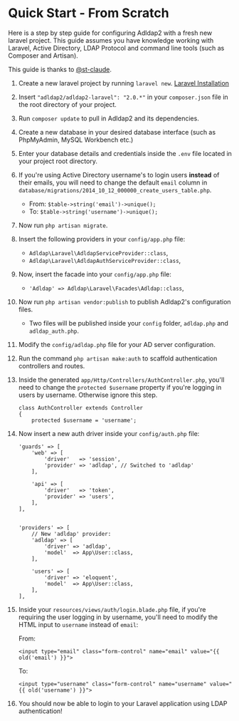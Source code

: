 # Quick Start - From Scratch

Here is a step by step guide for configuring Adldap2 with a fresh new laravel project. This guide assumes you have
knowledge working with Laravel, Active Directory, LDAP Protocol and command line tools (such as Composer and Artisan).

This guide is thanks to [@st-claude](https://github.com/st-claude).

1. Create a new laravel project by running `laravel new`. [Laravel Installation](https://laravel.com/docs/5.2#installation)

2. Insert `"adldap2/adldap2-laravel": "2.0.*"` in your `composer.json` file in the root directory of your project.

3. Run `composer update` to pull in Adldap2 and its dependencies.

4. Create a new database in your desired database interface (such as PhpMyAdmin, MySQL Workbench etc.)

5. Enter your database details and credentials inside the `.env` file located in your project root directory.

6. If you're using Active Directory username's to login users **instead** of their emails, you will need to change
   the default `email` column in `database/migrations/2014_10_12_000000_create_users_table.php`.

   * From: `$table->string('email')->unique();`
   * To: `$table->string('username')->unique();`

7. Now run `php artisan migrate`.

8. Insert the following providers in your `config/app.php` file:

   * `Adldap\Laravel\AdldapServiceProvider::class`,
   * `Adldap\Laravel\AdldapAuthServiceProvider::class`,

9. Now, insert the facade into your `config/app.php` file:

   * `'Adldap' => Adldap\Laravel\Facades\Adldap::class`,

10. Now run `php artisan vendor:publish` to publish Adldap2's configuration files.

    *  Two files will be published inside your `config` folder, `adldap.php` and `adldap_auth.php`.

11. Modify the `config/adldap.php` file for your AD server configuration.

12. Run the command `php artisan make:auth` to scaffold authentication controllers and routes.

13. Inside the generated `app/Http/Controllers/AuthController.php`, you'll need to change the `protected $username`
    property if you're logging in users by username. Otherwise ignore this step.

    ```
    class AuthController extends Controller
    {
        protected $username = 'username';
    ```

14. Now insert a new auth driver inside your `config/auth.php` file:

    ```
    'guards' => [
        'web' => [
            'driver'   => 'session',
            'provider' => 'adldap', // Switched to 'adldap'
        ],

        'api' => [
            'driver'   => 'token',
            'provider' => 'users',
        ],
    ],


    'providers' => [
        // New 'adldap' provider:
        'adldap' => [
            'driver' => 'adldap',
            'model'  => App\User::class,
        ],

        'users' => [
            'driver' => 'eloquent',
            'model'  => App\User::class,
        ],
    ],
    ```

15. Inside your `resources/views/auth/login.blade.php` file, if you're requiring the user logging in by username, you'll
    need to modify the HTML input to `username` instead of `email`:

    From:
    ```
    <input type="email" class="form-control" name="email" value="{{ old('email') }}">
    ```

    To:

    ```
    <input type="username" class="form-control" name="username" value="{{ old('username') }}">
    ```

16. You should now be able to login to your Laravel application using LDAP authentication!
